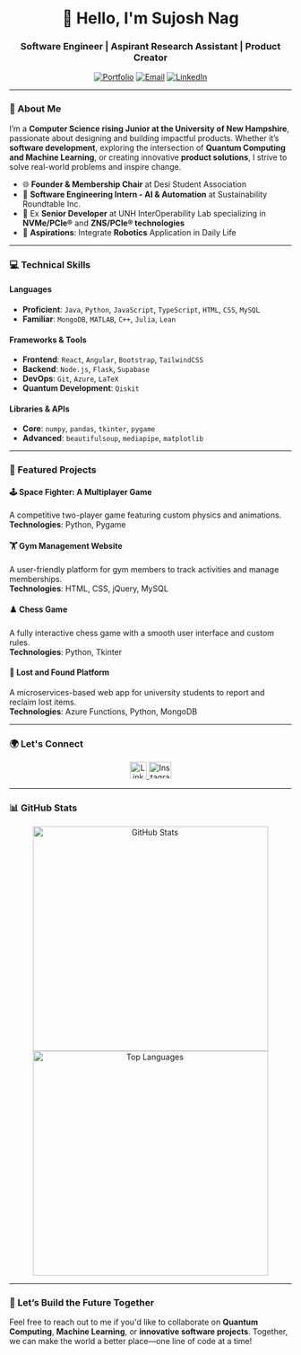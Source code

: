 <h1 align="center">👋 Hello, I'm Sujosh Nag</h1>
<h3 align="center">Software Engineer | Aspirant Research Assistant | Product Creator</h3>

<p align="center">
  <a href="https://www.notion.so/sujosh/Sujosh-Nag-11512156cfd68039b018e1392ce8ad47" target="_blank"><img src="https://img.shields.io/badge/Portfolio-%23FF5722.svg?style=for-the-badge&logo=web&logoColor=white" alt="Portfolio"></a>
  <a href="mailto:nagsujosh2004@gmail.com"><img src="https://img.shields.io/badge/Email-%230078D7.svg?style=for-the-badge&logo=gmail&logoColor=white" alt="Email"></a>
  <a href="https://www.linkedin.com/in/sujoshnag/" target="_blank"><img src="https://img.shields.io/badge/LinkedIn-%230A66C2.svg?style=for-the-badge&logo=linkedin&logoColor=white" alt="LinkedIn"></a>
</p>

---

### 🌟 About Me  
I’m a **Computer Science rising Junior at the University of New Hampshire**, passionate about designing and building impactful products. Whether it’s **software development**, exploring the intersection of **Quantum Computing and Machine Learning**, or creating innovative **product solutions**, I strive to solve real-world problems and inspire change.  

- 🌐 **Founder & Membership Chair** at Desi Student Association
- 🔧 **Software Engineering Intern - AI & Automation** at Sustainability Roundtable Inc.
- 🔧 Ex **Senior Developer** at UNH InterOperability Lab specializing in **NVMe/PCIe®** and **ZNS/PCIe® technologies** 
- 🎯 **Aspirations**: Integrate **Robotics** Application in Daily Life

---

### 💻 Technical Skills  

#### **Languages**  
- **Proficient**: `Java`, `Python`, `JavaScript`, `TypeScript`, `HTML`, `CSS`, `MySQL`  
- **Familiar**: `MongoDB`, `MATLAB`, `C++`, `Julia`, `Lean`  

#### **Frameworks & Tools**  
- **Frontend**: `React`, `Angular`, `Bootstrap`, `TailwindCSS`  
- **Backend**: `Node.js`, `Flask`, `Supabase`  
- **DevOps**: `Git`, `Azure`, `LaTeX`  
- **Quantum Development**: `Qiskit`  

#### **Libraries & APIs**  
- **Core**: `numpy`, `pandas`, `tkinter`, `pygame`  
- **Advanced**: `beautifulsoup`, `mediapipe`, `matplotlib`

---

### 📘 Featured Projects  

#### 🕹️ **Space Fighter: A Multiplayer Game**  
A competitive two-player game featuring custom physics and animations.  
**Technologies**: Python, Pygame  

#### 🏋️ **Gym Management Website**  
A user-friendly platform for gym members to track activities and manage memberships.  
**Technologies**: HTML, CSS, jQuery, MySQL  

#### ♟️ **Chess Game**  
A fully interactive chess game with a smooth user interface and custom rules.  
**Technologies**: Python, Tkinter  

#### 🔎 **Lost and Found Platform**  
A microservices-based web app for university students to report and reclaim lost items.  
**Technologies**: Azure Functions, Python, MongoDB  

---

### 🌍 Let's Connect  

<p align="center">
  <a href="https://www.linkedin.com/in/sujoshnag/" target="_blank">
    <img src="https://img.icons8.com/ios-filled/50/0077B5/linkedin.png" alt="LinkedIn" height="30" width="30" />
  </a>
  <a href="https://www.instagram.com/sujosh.nag/" target="_blank">
    <img src="https://cdn.simpleicons.org/instagram/E4405F" alt="Instagram" height="30" width="40" />
  </a>
</p>

---

### 📊 GitHub Stats  

<p align="center">
  <img src="https://github-readme-stats.vercel.app/api?username=nagsujosh&show_icons=true&theme=tokyonight" alt="GitHub Stats" width="420" height="400" />
  <img src="https://github-readme-stats.vercel.app/api/top-langs/?username=nagsujosh&layout=compact&theme=tokyonight" alt="Top Languages" width="420" height="400"/>
</p>

---

### 🚀 Let’s Build the Future Together  
Feel free to reach out to me if you'd like to collaborate on **Quantum Computing**, **Machine Learning**, or **innovative software projects**. Together, we can make the world a better place—one line of code at a time!
